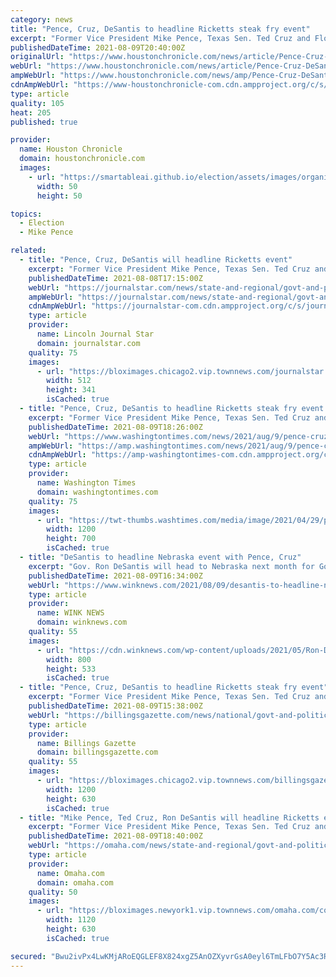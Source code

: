 ```yaml
---
category: news
title: "Pence, Cruz, DeSantis to headline Ricketts steak fry event"
excerpt: "Former Vice President Mike Pence, Texas Sen. Ted Cruz and Florida Gov. Ron DeSantis are coming to Nebraska for Gov. Pete Ricketts' annual steak fry next month. The high-profile Republicans will appear at the gathering to celebrate agriculture on Sept."
publishedDateTime: 2021-08-09T20:40:00Z
originalUrl: "https://www.houstonchronicle.com/news/article/Pence-Cruz-DeSantis-to-headline-Ricketts-steak-16374505.php"
webUrl: "https://www.houstonchronicle.com/news/article/Pence-Cruz-DeSantis-to-headline-Ricketts-steak-16374505.php"
ampWebUrl: "https://www.houstonchronicle.com/news/amp/Pence-Cruz-DeSantis-to-headline-Ricketts-steak-16374505.php"
cdnAmpWebUrl: "https://www-houstonchronicle-com.cdn.ampproject.org/c/s/www.houstonchronicle.com/news/amp/Pence-Cruz-DeSantis-to-headline-Ricketts-steak-16374505.php"
type: article
quality: 105
heat: 205
published: true

provider:
  name: Houston Chronicle
  domain: houstonchronicle.com
  images:
    - url: "https://smartableai.github.io/election/assets/images/organizations/houstonchronicle.com-50x50.jpg"
      width: 50
      height: 50

topics:
  - Election
  - Mike Pence

related:
  - title: "Pence, Cruz, DeSantis will headline Ricketts event"
    excerpt: "Former Vice President Mike Pence, Texas Sen. Ted Cruz and Florida Gov. Ron DeSantis form an all-star lineup of guests who will join Gov. Pete Ricketts at a Nebraska Steak Fry scheduled in Nebraska City on Sept."
    publishedDateTime: 2021-08-08T17:15:00Z
    webUrl: "https://journalstar.com/news/state-and-regional/govt-and-politics/pence-cruz-desantis-will-headline-ricketts-event/article_3fcf2e16-1950-5aac-b134-d35f59f5176d.html"
    ampWebUrl: "https://journalstar.com/news/state-and-regional/govt-and-politics/pence-cruz-desantis-will-headline-ricketts-event/article_3fcf2e16-1950-5aac-b134-d35f59f5176d.amp.html"
    cdnAmpWebUrl: "https://journalstar-com.cdn.ampproject.org/c/s/journalstar.com/news/state-and-regional/govt-and-politics/pence-cruz-desantis-will-headline-ricketts-event/article_3fcf2e16-1950-5aac-b134-d35f59f5176d.amp.html"
    type: article
    provider:
      name: Lincoln Journal Star
      domain: journalstar.com
    quality: 75
    images:
      - url: "https://bloximages.chicago2.vip.townnews.com/journalstar.com/content/tncms/assets/v3/editorial/0/09/0090e635-b8c5-558b-891e-c3766153eb1f/61100ac772738.image.jpg"
        width: 512
        height: 341
        isCached: true
  - title: "Pence, Cruz, DeSantis to headline Ricketts steak fry event in Nebraska"
    excerpt: "Former Vice President Mike Pence, Texas Sen. Ted Cruz and Florida Gov. Ron DeSantis are coming to Nebraska for Gov. Pete Ricketts’ annual steak fry next month."
    publishedDateTime: 2021-08-09T18:26:00Z
    webUrl: "https://www.washingtontimes.com/news/2021/aug/9/pence-cruz-desantis-to-headline-ricketts-steak-fry/"
    ampWebUrl: "https://amp.washingtontimes.com/news/2021/aug/9/pence-cruz-desantis-to-headline-ricketts-steak-fry/"
    cdnAmpWebUrl: "https://amp-washingtontimes-com.cdn.ampproject.org/c/s/amp.washingtontimes.com/news/2021/aug/9/pence-cruz-desantis-to-headline-ricketts-steak-fry/"
    type: article
    provider:
      name: Washington Times
      domain: washingtontimes.com
    quality: 75
    images:
      - url: "https://twt-thumbs.washtimes.com/media/image/2021/04/29/pence_palmetto_family_council_22043_c0-172-4186-2613_s1200x700.jpg?3fa410db4037e345abf94878c5dac3f518291556"
        width: 1200
        height: 700
        isCached: true
  - title: "DeSantis to headline Nebraska event with Pence, Cruz"
    excerpt: "Gov. Ron DeSantis will head to Nebraska next month for Gov. Pete Ricketts’ annual steak fry. He’ll be joined by former Vice President Mike Pence and Sen. Ted Cruz. The high-profile Republicans will appear at the gathering to celebrate agriculture on Sept."
    publishedDateTime: 2021-08-09T16:34:00Z
    webUrl: "https://www.winknews.com/2021/08/09/desantis-to-headline-nebraska-event-with-pence-cruz/"
    type: article
    provider:
      name: WINK NEWS
      domain: winknews.com
    quality: 55
    images:
      - url: "https://cdn.winknews.com/wp-content/uploads/2021/05/Ron-DeSantis.jpeg"
        width: 800
        height: 533
        isCached: true
  - title: "Pence, Cruz, DeSantis to headline Ricketts steak fry event"
    excerpt: "Former Vice President Mike Pence, Texas Sen. Ted Cruz and Florida Gov. Ron DeSantis are coming to Nebraska for Gov. Pete Ricketts' annual steak fry next"
    publishedDateTime: 2021-08-09T15:38:00Z
    webUrl: "https://billingsgazette.com/news/national/govt-and-politics/pence-cruz-desantis-to-headline-ricketts-steak-fry-event/article_05dba76f-5095-5a19-9871-35e3249b3b11.html"
    type: article
    provider:
      name: Billings Gazette
      domain: billingsgazette.com
    quality: 55
    images:
      - url: "https://bloximages.chicago2.vip.townnews.com/billingsgazette.com/content/tncms/custom/image/c72cf8ac-c550-11ea-86bd-3761faee86a6.jpg"
        width: 1200
        height: 630
        isCached: true
  - title: "Mike Pence, Ted Cruz, Ron DeSantis will headline Ricketts event in Nebraska City"
    excerpt: "Former Vice President Mike Pence, Texas Sen. Ted Cruz and Florida Gov. Ron DeSantis form an all-star lineup of guests who will join Gov. Pete Ricketts at a Nebraska Steak Fry scheduled in Nebraska City on Sept."
    publishedDateTime: 2021-08-09T18:40:00Z
    webUrl: "https://omaha.com/news/state-and-regional/govt-and-politics/mike-pence-ted-cruz-ron-desantis-will-headline-ricketts-event-in-nebraska-city/article_a46c8c65-e0e5-5608-b71b-6ee9c0563c62.html"
    type: article
    provider:
      name: Omaha.com
      domain: omaha.com
    quality: 50
    images:
      - url: "https://bloximages.newyork1.vip.townnews.com/omaha.com/content/tncms/assets/v3/editorial/a/46/a46c8c65-e0e5-5608-b71b-6ee9c0563c62/6111708cf0b2b.preview.jpg?crop=1763%2C992%2C0%2C91&resize=1120%2C630&order=crop%2Cresize"
        width: 1120
        height: 630
        isCached: true

secured: "Bwu2ivPx4LwKMjARoEQGLEF8X824xgZ5AnOZXyvrGsA0eyl6TmLFbO7Y5Ac3RB2SFv93hmwtC2s6m6xVk/IEnjsH3ff0dZ1f4dw2xk/GEjsLd3vYqYWRL6qhN+SD9PrbkBPM8W5way7mp9B5dYwjgDOr1bgprvB64LEnC91tKhdqzEn4sCrTFHlbR2jDCCusCZ72T0QTSbbbepSiDS3N82vDhadJa+zc4iGL+CE4WsEyvTgvLNhyFkbo9slgOUevJxiKUUL0VFja3qOiNbUYdWMeCKOGJUNlQ9M6wRDuB/gPvU/b/cs0ebn0RpGwbQryHFHXo87pxRWYOoDLkKSyxy4LqydC/00vF3EnHi/CH+8=;ZoOnzfEs9YGcdLQsNXqp9Q=="
---
```


